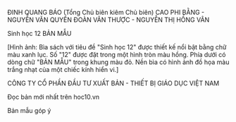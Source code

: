 ĐINH QUANG BÁO (Tổng Chủ biên kiêm Chủ biên)
CAO PHI BẰNG - NGUYỄN VĂN QUYỀN
ĐOÀN VĂN THƯỢC - NGUYỄN THỊ HỒNG VÂN

Sinh học 12
BẢN MẪU

[Hình ảnh: Bìa sách với tiêu đề "Sinh học 12" được thiết kế nổi bật bằng chữ màu xanh lục. Số "12" được đặt trong một hình tròn màu hồng. Phía dưới có dòng chữ "BẢN MẪU" trong khung màu đỏ. Nền bìa có hình ảnh đồ họa màu trắng nhạt của một chiếc kính hiển vi.]

CÔNG TY CỔ PHẦN ĐẦU TƯ
XUẤT BẢN - THIẾT BỊ GIÁO DỤC VIỆT NAM

Đọc bản mới nhất trên hoc10.vn

Bản mẫu góp ý